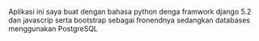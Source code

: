 Aplikasi ini saya buat dengan bahasa python denga framwork django 5.2 dan javascrip serta bootstrap sebagai fronendnya sedangkan databases menggunakan PostgreSQL 
